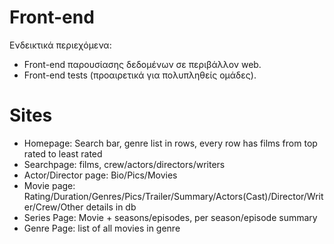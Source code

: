 # Front-end

Ενδεικτικά περιεχόμενα:

- Front-end παρουσίασης δεδομένων σε περιβάλλον web.
- Front-end tests (προαιρετικά για πολυπληθείς ομάδες).


# Sites
- Homepage: Search bar, genre list in rows, every row has films from top rated to least rated
- Searchpage: films, crew/actors/directors/writers
- Actor/Director page: Bio/Pics/Movies
- Movie page: Rating/Duration/Genres/Pics/Trailer/Summary/Actors(Cast)/Director/Writer/Crew/Other details in db
- Series Page: Movie + seasons/episodes, per season/episode summary
- Genre Page: list of all movies in genre

